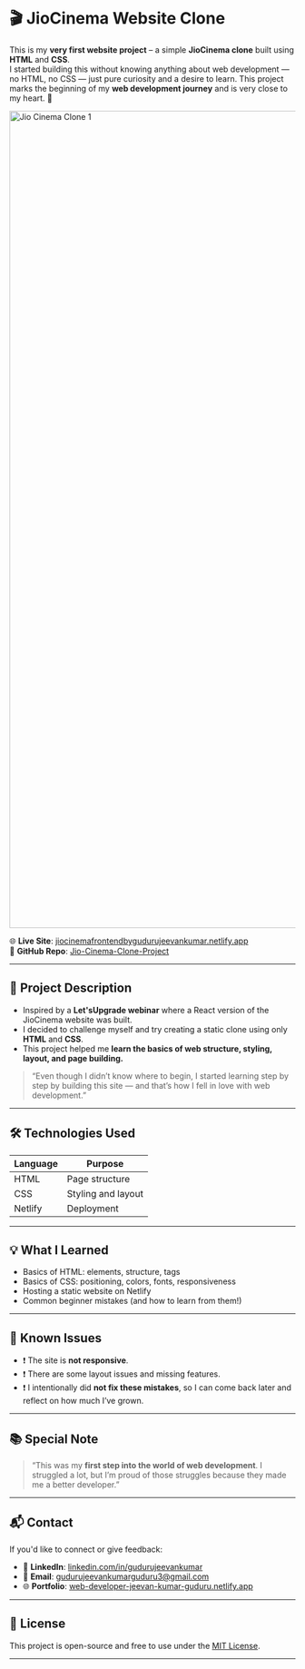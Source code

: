 # 🎬 JioCinema Website Clone

This is my **very first website project** – a simple **JioCinema clone** built using **HTML** and **CSS**.  
I started building this without knowing anything about web development — no HTML, no CSS — just pure curiosity and a desire to learn.
This project marks the beginning of my **web development journey** and is very close to my heart. 💖

<img width="1440" alt="Jio Cinema Clone 1" src="https://github.com/user-attachments/assets/920ddbaa-0518-43a3-8566-14c167ac0f02" />

🌐 **Live Site**: [jiocinemafrontendbygudurujeevankumar.netlify.app](https://jiocinemafrontendbygudurujeevankumar.netlify.app)  
📁 **GitHub Repo**: [Jio-Cinema-Clone-Project](https://github.com/gudurujeevankumar/Jio-Cinema-Clone-Project)

---

## 🚀 Project Description

- Inspired by a **Let'sUpgrade webinar** where a React version of the JioCinema website was built.
- I decided to challenge myself and try creating a static clone using only **HTML** and **CSS**.
- This project helped me **learn the basics of web structure, styling, layout, and page building.**

> “Even though I didn’t know where to begin, I started learning step by step by building this site — and that’s how I fell in love with web development.”

---

## 🛠️ Technologies Used

| Language | Purpose                 |
|----------|-------------------------|
| HTML     | Page structure          |
| CSS      | Styling and layout      |
| Netlify  | Deployment              |

---

## 💡 What I Learned

- Basics of HTML: elements, structure, tags
- Basics of CSS: positioning, colors, fonts, responsiveness
- Hosting a static website on Netlify
- Common beginner mistakes (and how to learn from them!)

---

## 🧩 Known Issues

- ❗ The site is **not responsive**.
- ❗ There are some layout issues and missing features.
- ❗ I intentionally did **not fix these mistakes**, so I can come back later and reflect on how much I’ve grown.


---

## 📚 Special Note

> “This was my **first step into the world of web development**. I struggled a lot, but I’m proud of those struggles because they made me a better developer.”

---


## 📬 Contact

If you'd like to connect or give feedback:

- 🔗 **LinkedIn**: [linkedin.com/in/gudurujeevankumar](https://linkedin.com/in/gudurujeevankumar)
- 📧 **Email**: gudurujeevankumarguduru3@gmail.com
- 🌐 **Portfolio**: [web-developer-jeevan-kumar-guduru.netlify.app](https://web-developer-jeevan-kumar-guduru.netlify.app)

---

## 📄 License

This project is open-source and free to use under the [MIT License](https://choosealicense.com/licenses/mit/).

---
